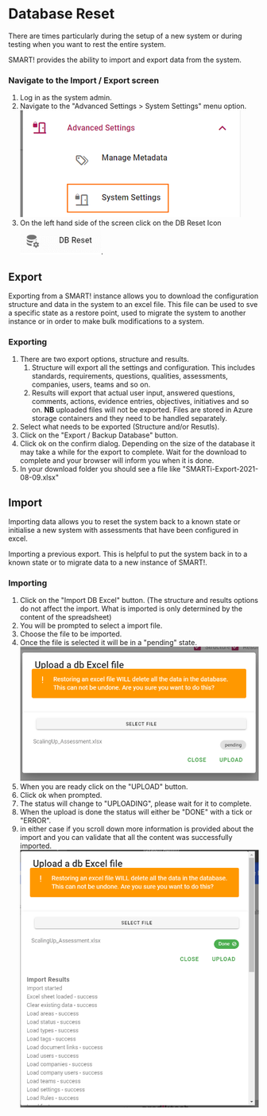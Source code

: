 # Database Reset
There are times particularly during the setup of a new system or during testing when you want to rest the entire system.

SMART! provides the ability to import and export data from the system.

### Navigate to the Import / Export screen 
1. Log in as the system admin.
1. Navigate to the "Advanced Settings > System Settings" menu option.
![Image](../assets/screenshots/concepts/systemSettings.png)
1. On the left hand side of the screen click on the DB Reset Icon ![Image](../assets/screenshots/concepts/dbReset.png).

## Export
Exporting from a SMART! instance allows you to download the configuration structure and data in the system to an excel file. This file can be used to sve a specific state as a restore point, used to migrate the system to another instance or in order to make bulk modifications to a system. 

### Exporting
1. There are two export options, structure and results.
    1. Structure will export all the settings and configuration. This includes standards, requirements, questions, qualities, assessments, companies, users, teams and so on.
    1. Results will export that actual user input, answered questions, comments, actions, evidence entries, objectives, initiatives and so on.
    **NB** uploaded files will not be exported. Files are stored in Azure storage containers and they need to be handled separately.
1.  Select what needs to be exported (Structure and/or Resutls).
1. Click on the "Export / Backup Database" button.
1. Click ok on the confirm dialog. Depending on the size of the database it may take a while for the export to complete. Wait for the download to complete and your browser will inform you when it is done.
1. In your download folder you should see a file like "SMARTi-Export-2021-08-09.xlsx"

## Import
Importing data allows you to reset the system back to a known state or initialise a new system with assessments that have been configured in excel. 

Importing a previous export. This is helpful to put the system back in to a known state or to migrate data to a new instance of SMART!.

### Importing
1. Click on the "Import DB Excel" button. (The structure and results options do not affect the import. What is imported is only determined by the content of the spreadsheet)
1. You will be prompted to select a import file.
1. Choose the file to be imported.
1. Once the file is selected it will be in a "pending" state. ![Image](../assets/screenshots/concepts/uploadPending.png)
1. When you are ready click on the "UPLOAD" button.
1. Click ok when prompted.
1. The status will change to "UPLOADING", please wait for it to complete.
1. When the upload is done the status will either be "DONE" with a tick or "ERROR".
1. in either case if you scroll down more information is provided about the import and you can validate that all the content was successfully imported.
![Image](../assets/screenshots/concepts/uploadDone.png)


